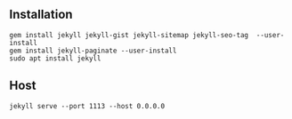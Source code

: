 
## Installation

```
gem install jekyll jekyll-gist jekyll-sitemap jekyll-seo-tag  --user-install
gem install jekyll-paginate --user-install
sudo apt install jekyll
```

## Host

```
jekyll serve --port 1113 --host 0.0.0.0
```